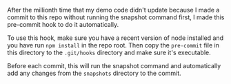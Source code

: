 After the millionth time that my demo code didn't update because I made a commit to this
repo without running the snapshot command first, I made this pre-commit hook to do it automatically.

To use this hook, make sure you have a recent version of node installed and you have run `npm install` in the repo root.
Then copy the `pre-commit` file in this directory to the `.git/hooks` directory and make sure it's executable.

Before each commit, this will run the snapshot command and automatically add any changes from the `snapshots` directory
to the commit.
